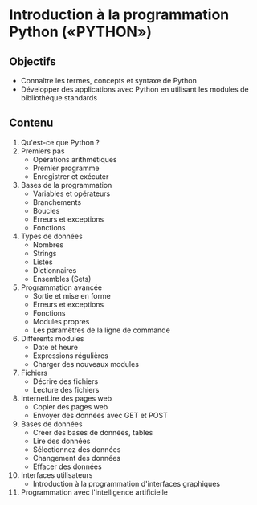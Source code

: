 # Introduction à la programmation Python («PYTHON»)

## Objectifs

* Connaître les termes, concepts et syntaxe de Python
* Développer des applications avec Python en utilisant les modules de bibliothèque standards

## Contenu

1. Qu'est-ce que Python ?
2. Premiers pas
    * Opérations arithmétiques
    * Premier programme
    * Enregistrer et exécuter
3. Bases de la programmation
    * Variables et opérateurs
    * Branchements
    * Boucles
    * Erreurs et exceptions
    * Fonctions
4. Types de données
    * Nombres
    * Strings
    * Listes
    * Dictionnaires
    * Ensembles (Sets)
5. Programmation avancée
    * Sortie et mise en forme
    * Erreurs et exceptions
    * Fonctions
    * Modules propres
    * Les paramètres de la ligne de commande
6. Différents modules
    * Date et heure
    * Expressions régulières
    * Charger des nouveaux modules
7. Fichiers
    * Décrire des fichiers
    * Lecture des fichiers
8. InternetLire des pages web
    * Copier des pages web
    * Envoyer des données avec GET et POST
9. Bases de données
    * Créer des bases de données, tables
    * Lire des données
    * Sélectionnez des données
    * Changement des données
    * Effacer des données
10. Interfaces utilisateurs
    * Introduction à la programmation d'interfaces graphiques
11. Programmation avec l'intelligence artificielle

